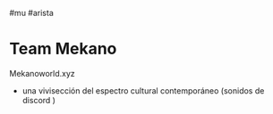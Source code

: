#mu #arista
# Team Mekano

Mekanoworld.xyz
* una vivisección del espectro cultural contemporáneo (sonidos de discord )